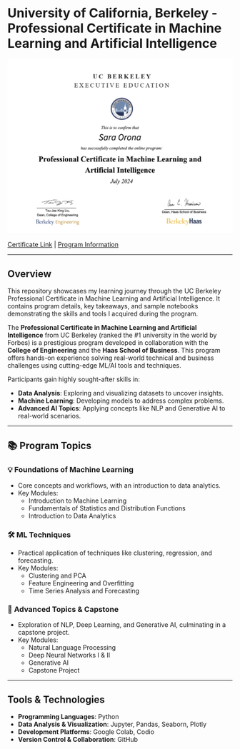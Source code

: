 # University of California, Berkeley - Professional Certificate in Machine Learning and Artificial Intelligence

![UC Berkeley Certificate](images/UCB-Credential.png)

[Certificate Link](https://certificates.emeritus.org/37c82622-fb7b-4c09-8b24-f2f201270286) | [Program Information](https://exec-ed.berkeley.edu/professional-certificate-in-machine-learning-and-artificial-intelligence/)

---

## Overview

This repository showcases my learning journey through the UC Berkeley Professional Certificate in Machine Learning and Artificial Intelligence. It contains program details, key takeaways, and sample notebooks demonstrating the skills and tools I acquired during the program.

The **Professional Certificate in Machine Learning and Artificial Intelligence** from UC Berkeley (ranked the #1 university in the world by Forbes) is a prestigious program developed in collaboration with the **College of Engineering** and the **Haas School of Business**. This program offers hands-on experience solving real-world technical and business challenges using cutting-edge ML/AI tools and techniques.

Participants gain highly sought-after skills in:
- **Data Analysis**: Exploring and visualizing datasets to uncover insights.
- **Machine Learning**: Developing models to address complex problems.
- **Advanced AI Topics**: Applying concepts like NLP and Generative AI to real-world scenarios.

---

## 📚 Program Topics

### 💡 **Foundations of Machine Learning**  
- Core concepts and workflows, with an introduction to data analytics.  
- Key Modules:  
  - Introduction to Machine Learning  
  - Fundamentals of Statistics and Distribution Functions  
  - Introduction to Data Analytics  

### 🛠️ **ML Techniques**  
- Practical application of techniques like clustering, regression, and forecasting.  
- Key Modules:  
  - Clustering and PCA  
  - Feature Engineering and Overfitting  
  - Time Series Analysis and Forecasting  

### 🚀 **Advanced Topics & Capstone**  
- Exploration of NLP, Deep Learning, and Generative AI, culminating in a capstone project.  
- Key Modules:  
  - Natural Language Processing  
  - Deep Neural Networks I & II  
  - Generative AI  
  - Capstone Project  

---

## Tools & Technologies
- **Programming Languages**: Python  
- **Data Analysis & Visualization**: Jupyter, Pandas, Seaborn, Plotly  
- **Development Platforms**: Google Colab, Codio  
- **Version Control & Collaboration**: GitHub   




